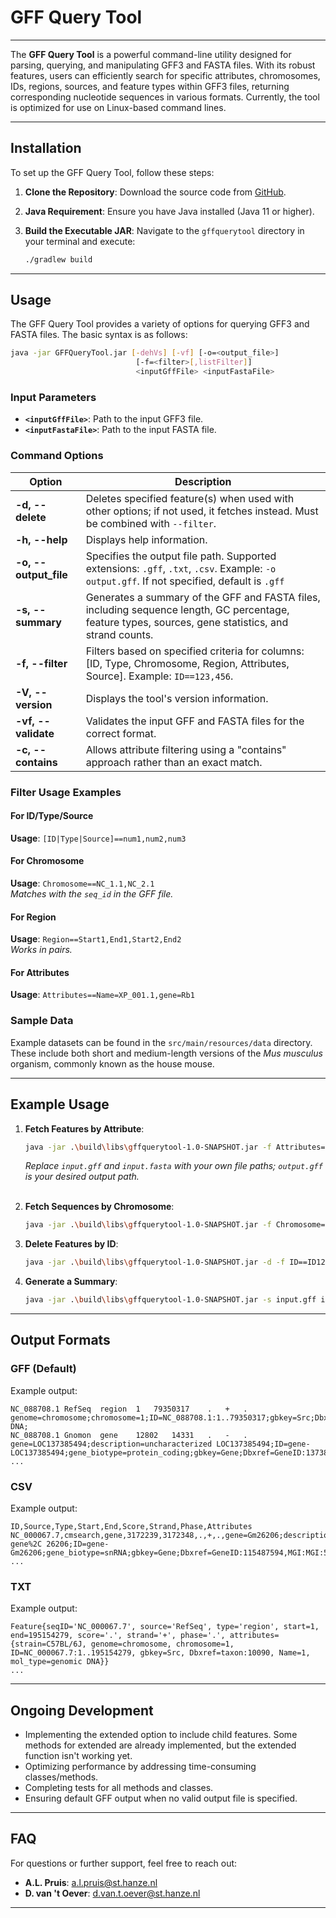 
# GFF Query Tool

---

The **GFF Query Tool** is a powerful command-line utility designed for parsing, querying, and manipulating GFF3 and FASTA files. With its robust features, users can efficiently search for specific attributes, chromosomes, IDs, regions, sources, and feature types within GFF3 files, returning corresponding nucleotide sequences in various formats. Currently, the tool is optimized for use on Linux-based command lines.

---

## Installation

To set up the GFF Query Tool, follow these steps:

1. **Clone the Repository**:
   Download the source code from [GitHub](https://github.com/DemiOever/GFFQueryTool.git).

2. **Java Requirement**:
   Ensure you have Java installed (Java 11 or higher).

3. **Build the Executable JAR**:
   Navigate to the `gffquerytool` directory in your terminal and execute:
   ```bash
   ./gradlew build
   ```

---

## Usage

The GFF Query Tool provides a variety of options for querying GFF3 and FASTA files. The basic syntax is as follows:

```bash
java -jar GFFQueryTool.jar [-dehVs] [-vf] [-o=<output_file>] 
                            [-f=<filter>[,listFilter]] 
                            <inputGffFile> <inputFastaFile>
```

### Input Parameters

- **`<inputGffFile>`**: Path to the input GFF3 file.
- **`<inputFastaFile>`**: Path to the input FASTA file.

### Command Options

| Option                | Description                                                                                                                                           |
|-----------------------|-------------------------------------------------------------------------------------------------------------------------------------------------------|
| **-d, --delete**      | Deletes specified feature(s) when used with other options; if not used, it fetches instead. Must be combined with `--filter`.                         |
| **-h, --help**        | Displays help information.                                                                                                                            |
| **-o, --output_file** | Specifies the output file path. Supported extensions: `.gff`, `.txt`, `.csv`. Example: `-o output.gff`. If not specified, default is `.gff`             |
| **-s, --summary**     | Generates a summary of the GFF and FASTA files, including sequence length, GC percentage, feature types, sources, gene statistics, and strand counts. |
| **-f, --filter**      | Filters based on specified criteria for columns: [ID, Type, Chromosome, Region, Attributes, Source]. Example: `ID==123,456`.                          |
| **-V, --version**     | Displays the tool's version information.                                                                                                              |
| **-vf, --validate**   | Validates the input GFF and FASTA files for the correct format.                                                                                       |
| **-c, --contains**    | Allows attribute filtering using a "contains" approach rather than an exact match.                                                                    |

### Filter Usage Examples

#### For ID/Type/Source
**Usage**: `[ID|Type|Source]==num1,num2,num3`

#### For Chromosome
**Usage**: `Chromosome==NC_1.1,NC_2.1`  
*Matches with the `seq_id` in the GFF file.*

#### For Region
**Usage**: `Region==Start1,End1,Start2,End2`  
*Works in pairs.*

#### For Attributes
**Usage**: `Attributes==Name=XP_001.1,gene=Rb1`

### Sample Data
Example datasets can be found in the `src/main/resources/data` directory. These include both short and medium-length versions of the *Mus musculus* organism, commonly known as the house mouse.

---

## Example Usage

1. **Fetch Features by Attribute**:
   ```bash
   java -jar .\build\libs\gffquerytool-1.0-SNAPSHOT.jar -f Attributes==Note=C1 .\src\main\resources\data\medium_genomic.gff .\src\main\resources\data\medium_genomic.fna -o .\src\main\resources\data\output\output.gff -c
   ```
   *Replace `input.gff` and `input.fasta` with your own file paths; `output.gff` is your desired output path.*  <br><br>

2. **Fetch Sequences by Chromosome**:
   ```bash
   java -jar .\build\libs\gffquerytool-1.0-SNAPSHOT.jar -f Chromosome==NC_000067.7,NC_000070.7 input.gff input.fasta -o output.csv
   ```

3. **Delete Features by ID**:
   ```bash
   java -jar .\build\libs\gffquerytool-1.0-SNAPSHOT.jar -d -f ID==ID12345 input.gff input.fasta -o output.txt
   ```

4. **Generate a Summary**:
   ```bash
   java -jar .\build\libs\gffquerytool-1.0-SNAPSHOT.jar -s input.gff input.fasta
   ```

---

## Output Formats

### GFF (Default)
Example output:
```
NC_088708.1	RefSeq	region	1	79350317	.	+	.	genome=chromosome;chromosome=1;ID=NC_088708.1:1..79350317;gbkey=Src;Dbxref=taxon:2589382;Name=1;mol_type=genomic DNA;
NC_088708.1	Gnomon	gene	12802	14331	.	-	.	gene=LOC137385494;description=uncharacterized LOC137385494;ID=gene-LOC137385494;gene_biotype=protein_coding;gbkey=Gene;Dbxref=GeneID:137385494;Name=LOC137385494;
...
```

### CSV
Example output:
```
ID,Source,Type,Start,End,Score,Strand,Phase,Attributes
NC_000067.7,cmsearch,gene,3172239,3172348,.,+,.,gene=Gm26206;description=predicted gene%2C 26206;ID=gene-Gm26206;gene_biotype=snRNA;gbkey=Gene;Dbxref=GeneID:115487594,MGI:MGI:5455983;Name=Gm26206
...
```

### TXT
Example output:
```
Feature{seqID='NC_000067.7', source='RefSeq', type='region', start=1, end=195154279, score='.', strand='+', phase='.', attributes={strain=C57BL/6J, genome=chromosome, chromosome=1, ID=NC_000067.7:1..195154279, gbkey=Src, Dbxref=taxon:10090, Name=1, mol_type=genomic DNA}}
...
```

---

## Ongoing Development

- Implementing the extended option to include child features. Some methods for extended are already implemented, but the extended function isn't working yet.
- Optimizing performance by addressing time-consuming classes/methods.
- Completing tests for all methods and classes.
- Ensuring default GFF output when no valid output file is specified.

---

## FAQ

For questions or further support, feel free to reach out:

- **A.L. Pruis**: [a.l.pruis@st.hanze.nl](mailto:a.l.pruis@st.hanze.nl)
- **D. van 't Oever**: [d.van.t.oever@st.hanze.nl](mailto:d.van.t.oever@st.hanze.nl)

---